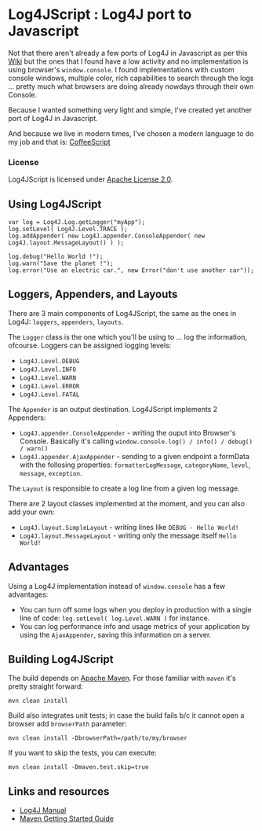 # Log4JScript : Log4J port to Javascript

Not that there aren't already a few ports of Log4J in Javascript as per this [Wiki](http://en.wikipedia.org/wiki/Log4j) but the ones that I found have a low activity and no implementation is using browser's `window.console`.
I found implementations with custom console windows, multiple color, rich capabilities to search through the logs ... pretty much what browsers are doing already nowdays through their own Console.

Because I wanted something very light and simple, I've created yet another port of Log4J in Javascript.

And because we live in modern times, I've chosen a modern language to do my job and that is: [CoffeeScript](http://coffeescript.org)

### License

Log4JScript is licensed under [Apache License 2.0](http://www.apache.org/licenses/LICENSE-2.0.html).

## Using Log4JScript

    var log = Log4J.Log.getLogger("myApp");
    log.setLevel( Log4J.Level.TRACE );
    log.addAppender( new Log4J.appender.ConsoleAppender( new Log4J.layout.MessageLayout() ) );

    log.debug("Hello World !");
    log.warn("Save the planet !");
    log.error("Use an electric car.", new Error("don't use another car"));
    

## Loggers, Appenders, and Layouts

There are 3 main components of Log4JScript, the same as the ones in Log4J: `loggers`, `appenders`, `layouts`.

The `Logger` class is the one which you'll be using to ... log the information, ofcourse.
Loggers can be assigned logging levels:

* `Log4J.Level.DEBUG`
* `Log4J.Level.INFO`
* `Log4J.Level.WARN`
* `Log4J.Level.ERROR`
* `Log4J.Level.FATAL`

The `Appender` is an output destination. Log4JScript implements 2 Appenders:

* `Log4J.appender.ConsoleAppender` - writing the ouput into Browser's Console. Basically it's calling `window.console.log() / info() / debug() / warn()`
* `Log4J.appender.AjaxAppender` - sending to a given endpoint a formData with the follosing properties: `formatterLogMessage`, `categoryName`, `level`, `message`, `exception`.

The `Layout` is responsible to create a log line from a given log message. 

There are 2 layout classes implemented at the moment, and you can also add your own:

* `Log4J.layout.SimpleLayout` - writing lines like `DEBUG - Hello World!`
* `Log4J.layout.MessageLayout` - writing only the message itself `Hello World!`

## Advantages

Using a Log4J implementation instead of `window.console` has a few advantages:

* You can turn off some logs when you deploy in production with a single line of code: `log.setLevel( log.Level.WARN )` for instance.
* You can log performance info and usage metrics of your application by using the `AjaxAppender`, saving this information on a server.

## Building Log4JScript

The build depends on [Apache Maven](http://maven.apache.org/guides/getting-started/index.html). 
For those familiar with `maven` it's pretty straight forward: 

    mvn clean install

Build also integrates unit tests; in case the build fails b/c it cannot open a browser add `browserPath` parameter:

    mvn clean install -DbrowserPath=/path/to/my/browser

If you want to skip the tests, you can execute:

    mvn clean install -Dmaven.test.skip=true

## Links and resources

* [Log4J Manual](http://logging.apache.org/log4j/1.2/manual.html)
* [Maven Getting Started Guide](http://maven.apache.org/guides/getting-started/index.html)



